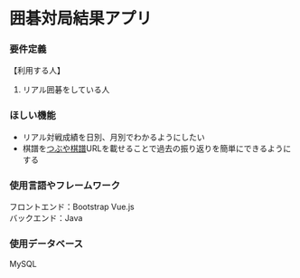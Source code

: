 # 囲碁対局結果アプリ

### 要件定義
【利用する人】 
1. リアル囲碁をしている人

### ほしい機能
* リアル対戦成績を日別、月別でわかるようにしたい
* 棋譜を[つぶや棋譜](https://gokifu.net/kifutweet2.php)URLを載せることで過去の振り返りを簡単にできるようにする

### 使用言語やフレームワーク
フロントエンド：Bootstrap Vue.js  
バックエンド：Java

### 使用データベース
MySQL
